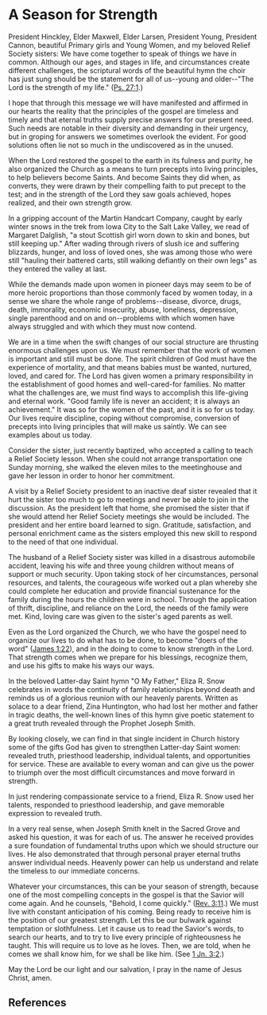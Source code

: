 # A Season for Strength

President Hinckley, Elder Maxwell, Elder Larsen, President Young, President
Cannon, beautiful Primary girls and Young Women, and my beloved Relief Society
sisters: We have come together to speak of things we have in common. Although
our ages, and stages in life, and circumstances create different challenges,
the scriptural words of the beautiful hymn the choir has just sung should be
the statement for all of us--young and older--"The Lord is the strength of my
life." ([Ps. 27:1](/scriptures/ot/ps/27.1?lang=eng#0).)

I hope that through this message we will have manifested and affirmed in our
hearts the reality that the principles of the gospel are timeless and timely
and that eternal truths supply precise answers for our present need. Such
needs are notable in their diversity and demanding in their urgency, but in
groping for answers we sometimes overlook the evident. For good solutions
often lie not so much in the undiscovered as in the unused.

When the Lord restored the gospel to the earth in its fulness and purity, he
also organized the Church as a means to turn precepts into living principles,
to help believers become Saints. And become Saints they did when, as converts,
they were drawn by their compelling faith to put precept to the test; and in
the strength of the Lord they saw goals achieved, hopes realized, and their
own strength grow.

In a gripping account of the Martin Handcart Company, caught by early winter
snows in the trek from Iowa City to the Salt Lake Valley, we read of Margaret
Dalglish, "a stout Scottish girl worn down to skin and bones, but still
keeping up." After wading through rivers of slush ice and suffering blizzards,
hunger, and loss of loved ones, she was among those who were still "hauling
their battered carts, still walking defiantly on their own legs" as they
entered the valley at last.

While the demands made upon women in pioneer days may seem to be of more
heroic proportions than those commonly faced by women today, in a sense we
share the whole range of problems--disease, divorce, drugs, death, immorality,
economic insecurity, abuse, loneliness, depression, single parenthood and on
and on--problems with which women have always struggled and with which they
must now contend.

We are in a time when the swift changes of our social structure are thrusting
enormous challenges upon us. We must remember that the work of women is
important and still must be done. The spirit children of God must have the
experience of mortality, and that means babies must be wanted, nurtured,
loved, and cared for. The Lord has given women a primary responsibility in the
establishment of good homes and well-cared-for families. No matter what the
challenges are, we must find ways to accomplish this life-giving and eternal
work. "Good family life is never an accident; it is always an achievement." It
was so for the women of the past, and it is so for us today. Our lives require
discipline, coping without compromise, conversion of precepts into living
principles that will make us saintly. We can see examples about us today.

Consider the sister, just recently baptized, who accepted a calling to teach a
Relief Society lesson. When she could not arrange transportation one Sunday
morning, she walked the eleven miles to the meetinghouse and gave her lesson
in order to honor her commitment.

A visit by a Relief Society president to an inactive deaf sister revealed that
it hurt the sister too much to go to meetings and never be able to join in the
discussion. As the president left that home, she promised the sister that if
she would attend her Relief Society meetings she would be included. The
president and her entire board learned to sign. Gratitude, satisfaction, and
personal enrichment came as the sisters employed this new skill to respond to
the need of that one individual.

The husband of a Relief Society sister was killed in a disastrous automobile
accident, leaving his wife and three young children without means of support
or much security. Upon taking stock of her circumstances, personal resources,
and talents, the courageous wife worked out a plan whereby she could complete
her education and provide financial sustenance for the family during the hours
the children were in school. Through the application of thrift, discipline,
and reliance on the Lord, the needs of the family were met. Kind, loving care
was given to the sister's aged parents as well.

Even as the Lord organized the Church, we who have the gospel need to organize
our lives to do what has to be done, to become "doers of the word" ([James
1:22](/scriptures/nt/james/1.22?lang=eng#21)), and in the doing to come to
know strength in the Lord. That strength comes when we prepare for his
blessings, recognize them, and use his gifts to make his ways our ways.

In the beloved Latter-day Saint hymn "O My Father," Eliza R. Snow celebrates
in words the continuity of family relationships beyond death and reminds us of
a glorious reunion with our heavenly parents. Written as solace to a dear
friend, Zina Huntington, who had lost her mother and father in tragic deaths,
the well-known lines of this hymn give poetic statement to a great truth
revealed through the Prophet Joseph Smith.

By looking closely, we can find in that single incident in Church history some
of the gifts God has given to strengthen Latter-day Saint women: revealed
truth, priesthood leadership, individual talents, and opportunities for
service. These are available to every woman and can give us the power to
triumph over the most difficult circumstances and move forward in strength.

In just rendering compassionate service to a friend, Eliza R. Snow used her
talents, responded to priesthood leadership, and gave memorable expression to
revealed truth.

In a very real sense, when Joseph Smith knelt in the Sacred Grove and asked
his question, it was for each of us. The answer he received provides a sure
foundation of fundamental truths upon which we should structure our lives. He
also demonstrated that through personal prayer eternal truths answer
individual needs. Heavenly power can help us understand and relate the
timeless to our immediate concerns.

Whatever your circumstances, this can be your season of strength, because one
of the most compelling concepts in the gospel is that the Savior will come
again. And he counsels, "Behold, I come quickly." ([Rev.
3:11](/scriptures/nt/rev/3.11?lang=eng#10).) We must live with constant
anticipation of his coming. Being ready to receive him is the position of our
greatest strength. Let this be our bulwark against temptation or slothfulness.
Let it cause us to read the Savior's words, to search our hearts, and to try
to live every principle of righteousness he taught. This will require us to
love as he loves. Then, we are told, when he comes we shall know him, for we
shall be like him. (See [1 Jn. 3:2](/scriptures/nt/1-jn/3.2?lang=eng#1).)

May the Lord be our light and our salvation, I pray in the name of Jesus
Christ, amen.

## References

